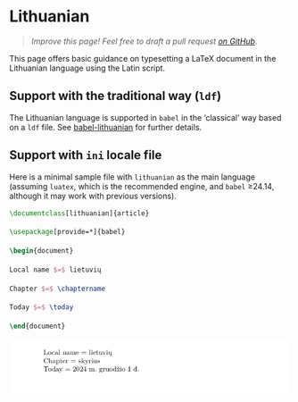 # Lithuanian

<blockquote>
  <p><em>Improve this page! Feel free to draft a pull request <a href="https://github.com/latex3/babel/tree/docs/docs">on GitHub</a></em>.</p>
</blockquote>

This page offers basic guidance on typesetting a LaTeX document in the
Lithuanian language using the Latin script.

## Support with the traditional way (`ldf`)

The Lithuanian language is supported in `babel` in the ‘classical’ way
based on a `ldf` file. See [babel-lithuanian](https://ctan.org/pkg/babel-lithuanian)
for further details.

## Support with `ini` locale file

Here is a minimal sample file with `lithuanian` as the main language
(assuming `luatex`, which is the recommended engine, and `babel` ≥24.14,
although it may work with previous versions).

```tex
\documentclass[lithuanian]{article}

\usepackage[provide=*]{babel}

\begin{document}

Local name $=$ lietuvių

Chapter $=$ \chaptername

Today $=$ \today

\end{document}
```

![](../media/locale-lithuanian.png)